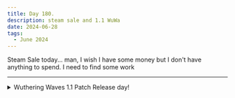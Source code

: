 ```yaml
---
title: Day 180.
description: steam sale and 1.1 WuWa
date: 2024-06-28
tags: 
  - June 2024
---
```


Steam Sale today... man, I wish I have some money but I don't have anything to spend. I need to find some work

-----

<details>
<summary>
Wuthering Waves 1.1 Patch Release day!
</summary>

...but I spend it instead finishing the story from 1.0... heheh... yeah, safe to say the game fell to the wayside for me as I focus on a lot of things in the past few weeks, but I'm back now, ready to grind to get Changli!

Before we do that though, let's finish the 1.0 main story first, and holy shit some of these scenes are just paintings

<a href="https://imgur.com/idQvi3Z"><img src="https://i.imgur.com/idQvi3Z.png" title="Crownless Epic" width="500px" alt="Crownless Epic"/></a>

<a href="https://imgur.com/op4YN2T"><img src="https://i.imgur.com/op4YN2T.png" title="Rover vs Eyes Part 1" width="500px" alt="Rover vs Eyes Part 1"/></a>

<a href="https://imgur.com/JuCa5vZ"><img src="https://i.imgur.com/JuCa5vZ.png" title="Rover vs Eyes Part 2" width="500px" alt="Rover vs Eyes Part 2"/></a>

<a href="https://imgur.com/2Q6dFVj"><img src="https://i.imgur.com/2Q6dFVj.png" title="Rover Wings" width="500px" alt="Rover Wings"/></a>

<a href="https://imgur.com/Z43nBM6"><img src="https://i.imgur.com/Z43nBM6.png" title="Rover Determined" width="500px" alt="Rover Determined"/></a>

Outside of the epic scenes, we also have scenes like this when Rover is in tears HUEEEE wejfskhfshfl

<a href="https://imgur.com/PpynAJU"><img src="https://i.imgur.com/PpynAJU.png" title="Rover in tears" width="500px" alt="Rover in tears"/></a>

And scene where I feel like Jiyan and Rover is a newlywed couple looking at their new kid:

<a href="https://imgur.com/IhHWRFy"><img src="https://i.imgur.com/IhHWRFy.png" title="Rover x Jiyan's kid POV" width="500px" alt="Rover x Jiyan's kid POV"/></a>

And we get to meet the "Little One", also known as Abby. Seems like this is the "Paimon" of this world, for sure. They are playing it up to be cute, but also Abby is pretty sarcastic, which I enjoy a lot :D

<a href="https://imgur.com/j3rFkSX"><img src="https://i.imgur.com/j3rFkSX.png" title="Abby!" width="500px" alt="Abby!"/></a>

<a href="https://imgur.com/z5jJchQ"><img src="https://i.imgur.com/z5jJchQ.png" title="Rover lovely stare to Abby" width="500px" alt="Rover lovely stare to Abby"/></a>

<a href="https://imgur.com/q7YRHvf"><img src="https://i.imgur.com/q7YRHvf.png" title="Rover unamused stare to Abby" width="500px" alt="Rover unamused stare to Abby"/></a>
</details>
